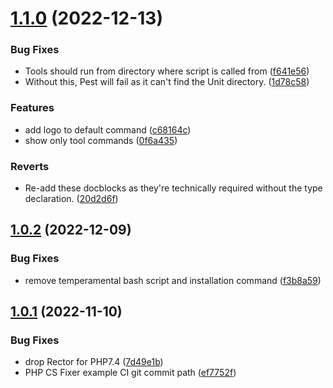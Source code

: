 # [1.1.0](https://github.com/stickeeuk/canary/compare/v1.0.2...v1.1.0) (2022-12-13)


### Bug Fixes

* Tools should run from directory where script is called from ([f641e56](https://github.com/stickeeuk/canary/commit/f641e560386217226d604854fe5af7c28f1a2f08))
* Without this, Pest will fail as it can't find the Unit directory. ([1d78c58](https://github.com/stickeeuk/canary/commit/1d78c5806c829de36cf4090c26864ba494e907a8))


### Features

* add logo to default command ([c68164c](https://github.com/stickeeuk/canary/commit/c68164cf1d3ca1147b01e67e0be0254fce813db6))
* show only tool commands ([0f6a435](https://github.com/stickeeuk/canary/commit/0f6a4358044f78d7b64fd676fb3fe604fdb13b42))


### Reverts

* Re-add these docblocks as they're technically required without the type declaration. ([20d2d6f](https://github.com/stickeeuk/canary/commit/20d2d6fb6629c782a076dbf27c63b79f92c2a41a))

## [1.0.2](https://github.com/stickeeuk/canary/compare/v1.0.1...v1.0.2) (2022-12-09)


### Bug Fixes

* remove temperamental bash script and installation command ([f3b8a59](https://github.com/stickeeuk/canary/commit/f3b8a5991688c17767e8bee68a7832d99ccef0ad))

## [1.0.1](https://github.com/stickeeuk/canary/compare/v1.0.0...v1.0.1) (2022-11-10)


### Bug Fixes

* drop Rector for PHP7.4 ([7d49e1b](https://github.com/stickeeuk/canary/commit/7d49e1b69a924ecfea08e4a1790f51a6b469cf64))
* PHP CS Fixer example CI git commit path ([ef7752f](https://github.com/stickeeuk/canary/commit/ef7752f961916adf68495f4b2c56743d6a489776))
